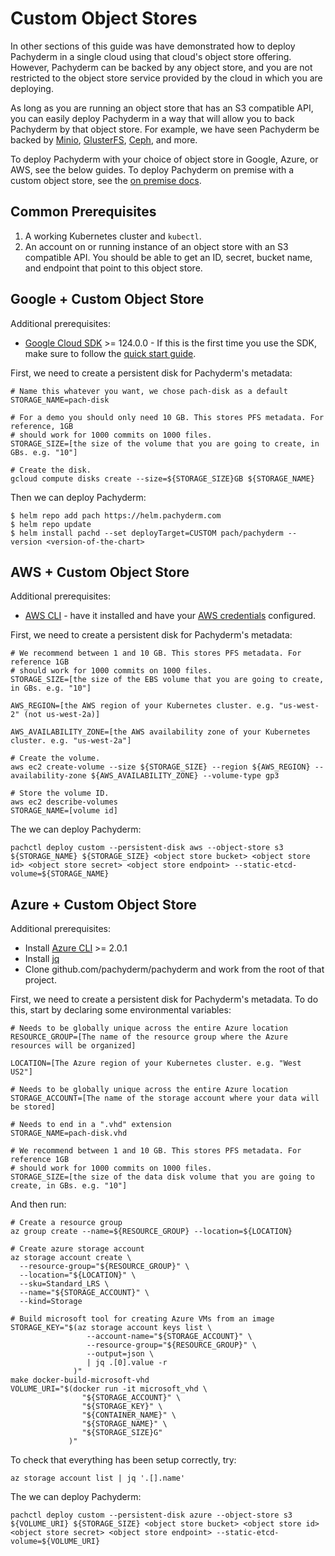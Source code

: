 # Custom Object Stores

In other sections of this guide was have demonstrated how to deploy Pachyderm in a single cloud using that cloud's object store offering.  However, Pachyderm can be backed by any object store, and you are not restricted to the object store service provided by the cloud in which you are deploying.

As long as you are running an object store that has an S3 compatible API, you can easily deploy Pachyderm in a way that will allow you to back Pachyderm by that object store.  For example, we have seen Pachyderm be backed by [Minio](https://minio.io/), [GlusterFS](https://www.gluster.org/), [Ceph](http://ceph.com/), and more.

To deploy Pachyderm with your choice of object store in Google, Azure, or AWS, see the below guides.  To deploy Pachyderm on premise with a custom object store, see the [on premise docs](http://pachyderm.readthedocs.io/en/stable/deployment/on_premises.html).

## Common Prerequisites

1. A working Kubernetes cluster and `kubectl`.
2. An account on or running instance of an object store with an S3 compatible API.  You should be able to get an ID, secret, bucket name, and endpoint that point to this object store.

## Google + Custom Object Store

Additional prerequisites:

- [Google Cloud SDK](https://cloud.google.com/sdk/) >= 124.0.0 - If this is the first time you use the SDK, make sure to follow the [quick start guide](https://cloud.google.com/sdk/docs/quickstarts).

First, we need to create a persistent disk for Pachyderm's metadata:

```shell
# Name this whatever you want, we chose pach-disk as a default
STORAGE_NAME=pach-disk

# For a demo you should only need 10 GB. This stores PFS metadata. For reference, 1GB
# should work for 1000 commits on 1000 files.
STORAGE_SIZE=[the size of the volume that you are going to create, in GBs. e.g. "10"]

# Create the disk.
gcloud compute disks create --size=${STORAGE_SIZE}GB ${STORAGE_NAME}
```

Then we can deploy Pachyderm:

```shell
$ helm repo add pach https://helm.pachyderm.com
$ helm repo update
$ helm install pachd --set deployTarget=CUSTOM pach/pachyderm --version <version-of-the-chart>
```

## AWS + Custom Object Store

Additional prerequisites:

- [AWS CLI](https://aws.amazon.com/cli/) - have it installed and have your [AWS credentials](http://docs.aws.amazon.com/cli/latest/userguide/cli-chap-getting-started.html) configured.

First, we need to create a persistent disk for Pachyderm's metadata:

```shell
# We recommend between 1 and 10 GB. This stores PFS metadata. For reference 1GB
# should work for 1000 commits on 1000 files.
STORAGE_SIZE=[the size of the EBS volume that you are going to create, in GBs. e.g. "10"]

AWS_REGION=[the AWS region of your Kubernetes cluster. e.g. "us-west-2" (not us-west-2a)]

AWS_AVAILABILITY_ZONE=[the AWS availability zone of your Kubernetes cluster. e.g. "us-west-2a"]

# Create the volume.
aws ec2 create-volume --size ${STORAGE_SIZE} --region ${AWS_REGION} --availability-zone ${AWS_AVAILABILITY_ZONE} --volume-type gp3

# Store the volume ID.
aws ec2 describe-volumes
STORAGE_NAME=[volume id]
```

The we can deploy Pachyderm:

```shell
pachctl deploy custom --persistent-disk aws --object-store s3 ${STORAGE_NAME} ${STORAGE_SIZE} <object store bucket> <object store id> <object store secret> <object store endpoint> --static-etcd-volume=${STORAGE_NAME}
```

## Azure + Custom Object Store

Additional prerequisites:

- Install [Azure CLI](https://docs.microsoft.com/en-us/cli/azure/install-azure-cli) >= 2.0.1
- Install [jq](https://stedolan.github.io/jq/download/)
- Clone github.com/pachyderm/pachyderm and work from the root of that project.

First, we need to create a persistent disk for Pachyderm's metadata. To do this, start by declaring some environmental variables:

```shell
# Needs to be globally unique across the entire Azure location
RESOURCE_GROUP=[The name of the resource group where the Azure resources will be organized]

LOCATION=[The Azure region of your Kubernetes cluster. e.g. "West US2"]

# Needs to be globally unique across the entire Azure location
STORAGE_ACCOUNT=[The name of the storage account where your data will be stored]

# Needs to end in a ".vhd" extension
STORAGE_NAME=pach-disk.vhd

# We recommend between 1 and 10 GB. This stores PFS metadata. For reference 1GB
# should work for 1000 commits on 1000 files.
STORAGE_SIZE=[the size of the data disk volume that you are going to create, in GBs. e.g. "10"]
```

And then run:

```shell
# Create a resource group
az group create --name=${RESOURCE_GROUP} --location=${LOCATION}

# Create azure storage account
az storage account create \
  --resource-group="${RESOURCE_GROUP}" \
  --location="${LOCATION}" \
  --sku=Standard_LRS \
  --name="${STORAGE_ACCOUNT}" \
  --kind=Storage

# Build microsoft tool for creating Azure VMs from an image
STORAGE_KEY="$(az storage account keys list \
                 --account-name="${STORAGE_ACCOUNT}" \
                 --resource-group="${RESOURCE_GROUP}" \
                 --output=json \
                 | jq .[0].value -r
              )"
make docker-build-microsoft-vhd 
VOLUME_URI="$(docker run -it microsoft_vhd \
                "${STORAGE_ACCOUNT}" \
                "${STORAGE_KEY}" \
                "${CONTAINER_NAME}" \
                "${STORAGE_NAME}" \
                "${STORAGE_SIZE}G"
             )"
```

To check that everything has been setup correctly, try:

```shell
az storage account list | jq '.[].name'
```

The we can deploy Pachyderm:

```shell
pachctl deploy custom --persistent-disk azure --object-store s3 ${VOLUME_URI} ${STORAGE_SIZE} <object store bucket> <object store id> <object store secret> <object store endpoint> --static-etcd-volume=${VOLUME_URI}
```
